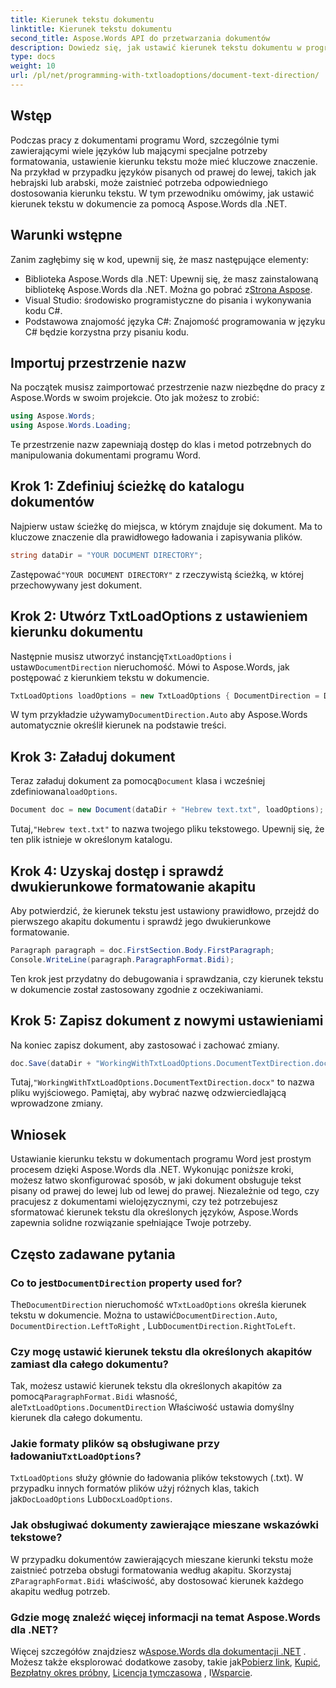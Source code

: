 ```yaml
---
title: Kierunek tekstu dokumentu
linktitle: Kierunek tekstu dokumentu
second_title: Aspose.Words API do przetwarzania dokumentów
description: Dowiedz się, jak ustawić kierunek tekstu dokumentu w programie Word przy użyciu Aspose.Words dla .NET, korzystając z tego przewodnika krok po kroku. Idealny do obsługi języków pisanych od prawej do lewej.
type: docs
weight: 10
url: /pl/net/programming-with-txtloadoptions/document-text-direction/
---
```

## Wstęp

Podczas pracy z dokumentami programu Word, szczególnie tymi zawierającymi wiele języków lub mającymi specjalne potrzeby formatowania, ustawienie kierunku tekstu może mieć kluczowe znaczenie. Na przykład w przypadku języków pisanych od prawej do lewej, takich jak hebrajski lub arabski, może zaistnieć potrzeba odpowiedniego dostosowania kierunku tekstu. W tym przewodniku omówimy, jak ustawić kierunek tekstu w dokumencie za pomocą Aspose.Words dla .NET. 

## Warunki wstępne

Zanim zagłębimy się w kod, upewnij się, że masz następujące elementy:

-  Biblioteka Aspose.Words dla .NET: Upewnij się, że masz zainstalowaną bibliotekę Aspose.Words dla .NET. Można go pobrać z[Strona Aspose](https://releases.aspose.com/words/net/).
- Visual Studio: środowisko programistyczne do pisania i wykonywania kodu C#.
- Podstawowa znajomość języka C#: Znajomość programowania w języku C# będzie korzystna przy pisaniu kodu.

## Importuj przestrzenie nazw

Na początek musisz zaimportować przestrzenie nazw niezbędne do pracy z Aspose.Words w swoim projekcie. Oto jak możesz to zrobić:

```csharp
using Aspose.Words;
using Aspose.Words.Loading;
```

Te przestrzenie nazw zapewniają dostęp do klas i metod potrzebnych do manipulowania dokumentami programu Word.

## Krok 1: Zdefiniuj ścieżkę do katalogu dokumentów

Najpierw ustaw ścieżkę do miejsca, w którym znajduje się dokument. Ma to kluczowe znaczenie dla prawidłowego ładowania i zapisywania plików.

```csharp
string dataDir = "YOUR DOCUMENT DIRECTORY";
```

 Zastępować`"YOUR DOCUMENT DIRECTORY"` z rzeczywistą ścieżką, w której przechowywany jest dokument.

## Krok 2: Utwórz TxtLoadOptions z ustawieniem kierunku dokumentu

 Następnie musisz utworzyć instancję`TxtLoadOptions` i ustaw`DocumentDirection` nieruchomość. Mówi to Aspose.Words, jak postępować z kierunkiem tekstu w dokumencie.

```csharp
TxtLoadOptions loadOptions = new TxtLoadOptions { DocumentDirection = DocumentDirection.Auto };
```

 W tym przykładzie używamy`DocumentDirection.Auto` aby Aspose.Words automatycznie określił kierunek na podstawie treści.

## Krok 3: Załaduj dokument

 Teraz załaduj dokument za pomocą`Document` klasa i wcześniej zdefiniowana`loadOptions`.

```csharp
Document doc = new Document(dataDir + "Hebrew text.txt", loadOptions);
```

 Tutaj,`"Hebrew text.txt"` to nazwa twojego pliku tekstowego. Upewnij się, że ten plik istnieje w określonym katalogu.

## Krok 4: Uzyskaj dostęp i sprawdź dwukierunkowe formatowanie akapitu

Aby potwierdzić, że kierunek tekstu jest ustawiony prawidłowo, przejdź do pierwszego akapitu dokumentu i sprawdź jego dwukierunkowe formatowanie.

```csharp
Paragraph paragraph = doc.FirstSection.Body.FirstParagraph;
Console.WriteLine(paragraph.ParagraphFormat.Bidi);
```

Ten krok jest przydatny do debugowania i sprawdzania, czy kierunek tekstu w dokumencie został zastosowany zgodnie z oczekiwaniami.

## Krok 5: Zapisz dokument z nowymi ustawieniami

Na koniec zapisz dokument, aby zastosować i zachować zmiany.

```csharp
doc.Save(dataDir + "WorkingWithTxtLoadOptions.DocumentTextDirection.docx");
```

 Tutaj,`"WorkingWithTxtLoadOptions.DocumentTextDirection.docx"` to nazwa pliku wyjściowego. Pamiętaj, aby wybrać nazwę odzwierciedlającą wprowadzone zmiany.

## Wniosek

Ustawianie kierunku tekstu w dokumentach programu Word jest prostym procesem dzięki Aspose.Words dla .NET. Wykonując poniższe kroki, możesz łatwo skonfigurować sposób, w jaki dokument obsługuje tekst pisany od prawej do lewej lub od lewej do prawej. Niezależnie od tego, czy pracujesz z dokumentami wielojęzycznymi, czy też potrzebujesz sformatować kierunek tekstu dla określonych języków, Aspose.Words zapewnia solidne rozwiązanie spełniające Twoje potrzeby.

## Często zadawane pytania

###  Co to jest`DocumentDirection` property used for?

 The`DocumentDirection` nieruchomość w`TxtLoadOptions` określa kierunek tekstu w dokumencie. Można to ustawić`DocumentDirection.Auto`, `DocumentDirection.LeftToRight` , Lub`DocumentDirection.RightToLeft`.

### Czy mogę ustawić kierunek tekstu dla określonych akapitów zamiast dla całego dokumentu?

 Tak, możesz ustawić kierunek tekstu dla określonych akapitów za pomocą`ParagraphFormat.Bidi` własność, ale`TxtLoadOptions.DocumentDirection` Właściwość ustawia domyślny kierunek dla całego dokumentu.

###  Jakie formaty plików są obsługiwane przy ładowaniu`TxtLoadOptions`?

`TxtLoadOptions` służy głównie do ładowania plików tekstowych (.txt). W przypadku innych formatów plików użyj różnych klas, takich jak`DocLoadOptions` Lub`DocxLoadOptions`.

### Jak obsługiwać dokumenty zawierające mieszane wskazówki tekstowe?

 W przypadku dokumentów zawierających mieszane kierunki tekstu może zaistnieć potrzeba obsługi formatowania według akapitu. Skorzystaj z`ParagraphFormat.Bidi` właściwość, aby dostosować kierunek każdego akapitu według potrzeb.

### Gdzie mogę znaleźć więcej informacji na temat Aspose.Words dla .NET?

 Więcej szczegółów znajdziesz w[Aspose.Words dla dokumentacji .NET](https://reference.aspose.com/words/net/) . Możesz także eksplorować dodatkowe zasoby, takie jak[Pobierz link](https://releases.aspose.com/words/net/), [Kupić](https://purchase.aspose.com/buy), [Bezpłatny okres próbny](https://releases.aspose.com/), [Licencja tymczasowa](https://purchase.aspose.com/temporary-license/) , I[Wsparcie](https://forum.aspose.com/c/words/8).